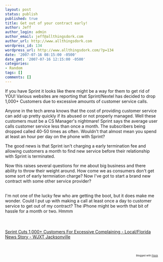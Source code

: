 ```yaml
---
layout: post
status: publish
published: true
title: Get out of your contract early!
author: Jeff
author_login: admin
author_email: jeff@allthingsdork.com
author_url: http://www.allthingsdork.com
wordpress_id: 134
wordpress_url: http://www.allthingsdork.com/?p=134
date: '2007-07-16 08:15:00 -0500'
date_gmt: '2007-07-16 12:15:00 -0500'
categories:
- Random
tags: []
comments: []
---
```

<p>If you have Sprint it looks like there might be a way for them to get rid of YOU! Various websites are reporting that Sprint/Nextel has decided to drop 1,000+ Customers due to excessive amounts of customer service calls.
<p>Anyone in the tech arena knows that the cost of providing customer service can add up pretty quickly if its abused or not properly managed. Well these customers must be a CS Manager's nightmare! Sprint says the average user calls customer service less than once a month. The subscribers being dropped called 40-50 times as often. Wouldn't that almost mean you spend at least an hour per day on the phone with Sprint?</p></p>
<p>The good news is that Sprint isn't charging a early termination fee and allowing customers a month to find new service before their relationship with Sprint is terminated.</p></p>
<p>Now this raises several questions for me about big business and there ability to throw their weight around. How come we as consumers don't get some sort of early termniation charge? Now I've got to start a brand new contract with some other service provider? <br/><br />
</p></p>
<p>I'm not one of the lucky few who are getting the boot, but it does make me wonder. Could I put up with making a call at least once a day to customer service to get out of my contract? The iPhone might be worth that bit of hassle for a month or two. Hmmm<br/><br />
<br/><br />
<a href="http://www.news4jax.com/news/13650557/detail.html">Sprint Cuts 1,000+ Customers For Excessive Complaining - Local/Florida News Story - WJXT Jacksonville</a> <br/><br />
<br/></p>
<p/>
<p style="text-align: right; font-size: 8px">Blogged with <a href="http://www.flock.com/blogged-with-flock" title="Flock" target="_new">Flock</a></p></p>
